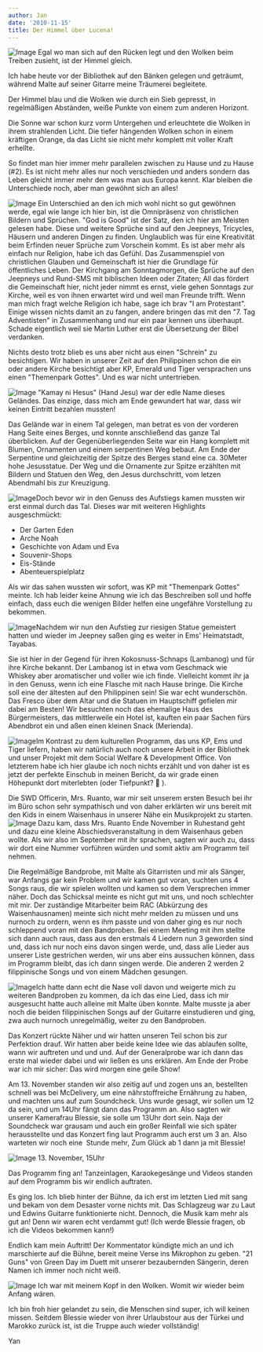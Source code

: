 ```yaml
---
author: Jan
date: '2010-11-15'
title: Der Himmel über Lucena!
---
```


![Image](/posts/16-der-himmel-uber-lucena/images/vanilla_sky.jpg) Egal wo man
sich auf den Rücken legt und den Wolken beim Treiben zusieht, ist der Himmel
gleich.

Ich habe heute vor der Bibliothek auf den Bänken gelegen und geträumt, während
Malte auf seiner Gitarre meine Träumerei begleitete.

Der Himmel blau und die Wolken wie durch ein Sieb gepresst, in regelmäßigen
Abständen, weiße Punkte von einem zum anderen Horizont.

Die Sonne war schon kurz vorm Untergehen und erleuchtete die Wolken in ihrem
strahlenden Licht. Die tiefer hängenden Wolken schon in einem kräftigen Orange,
da das Licht sie nicht mehr komplett mit voller Kraft erhellte.

So findet man hier immer mehr parallelen zwischen zu Hause und zu Hause (#2).
Es ist nicht mehr alles nur noch verschieden und anders sondern das Leben
gleicht immer mehr dem was man aus Europa kennt. Klar bleiben die Unterschiede
noch, aber man gewöhnt sich an alles!

![Image](/posts/16-der-himmel-uber-lucena/images/jesus.jpg)
Ein Unterschied an den ich mich wohl nicht so gut gewöhnen werde, egal wie
lange ich hier bin, ist die Omnipräsenz von christlichen Bildern und Sprüchen.
"God is Good" ist der Satz, den ich hier am Meisten gelesen habe. Diese und
weitere Sprüche sind auf den Jeepneys, Tricycles, Häusern und anderen Dingen
zu finden. Unglaublich was für eine Kreativität beim Erfinden neuer Sprüche zum
Vorschein kommt. Es ist aber mehr als einfach nur Religion, habe ich das
Gefühl. Das Zusammenspiel von christlichen Glauben und Gemeinschaft ist hier
die Grundlage für öffentliches Leben. Der Kirchgang am Sonntagmorgen, die
Sprüche auf den Jeepneys und Rund-SMS mit biblischen Ideen oder Zitaten; All
das fördert die Gemeinschaft hier, nicht jeder nimmt es ernst, viele gehen
Sonntags zur Kirche, weil es von ihnen erwartet wird und weil man Freunde
trifft. Wenn man mich fragt welche Religion ich habe, sage ich brav "I am 
Protestant". Einige wissen nichts damit an zu fangen, andere bringen das mit
den "7. Tag Adventisten" in Zusammenhang und nur ein paar kennen uns überhaupt.
Schade eigentlich weil sie Martin Luther erst die Übersetzung der Bibel
verdanken.

Nichts desto trotz blieb es uns aber nicht aus einen "Schrein" zu besichtigen.
Wir haben in unserer Zeit auf den Philippinen schon die ein oder andere Kirche
besichtigt aber KP, Emerald und Tiger versprachen uns einen "Themenpark Gottes".
Und es war nicht untertrieben.

![Image](/posts/16-der-himmel-uber-lucena/images/garden_of_eden.jpg)
"Kamay ni Hesus" (Hand Jesu) war der edle Name dieses Geländes. Das einzige,
dass mich am Ende gewundert hat war, dass wir keinen Eintritt bezahlen mussten!

Das Gelände war in einem Tal gelegen, man betrat es von der vorderen Hang Seite
eines Berges, und konnte anschließend das ganze Tal überblicken. Auf der
Gegenüberliegenden Seite war ein Hang komplett mit Blumen, Ornamenten und einem
serpentinen Weg bebaut. Am Ende der Serpentine und gleichzeitig der Spitze des
Berges stand eine ca. 30Meter hohe Jesusstatue. Der Weg und die Ornamente zur
Spitze erzählten mit Bildern und Statuen den Weg, den Jesus durchschritt, vom
letzen Abendmahl bis zur Kreuzigung.

![Image](/posts/16-der-himmel-uber-lucena/images/arch.jpg)Doch bevor wir in den
Genuss des Aufstiegs kamen mussten wir erst einmal durch das Tal. Dieses war
mit weiteren Highlights ausgeschmückt:

  * Der Garten Eden
  * Arche Noah
  * Geschichte von Adam und Eva
  * Souvenir-Shops
  * Eis-Stände
  * Abenteuerspielplatz

Als wir das sahen wussten wir sofort, was KP mit "Themenpark Gottes" meinte.
Ich hab leider keine Ahnung wie ich das Beschreiben soll und hoffe einfach,
dass euch die wenigen Bilder helfen eine ungefähre Vorstellung zu bekommen.

![Image](/posts/16-der-himmel-uber-lucena/images/shrine.jpg)Nachdem wir nun den
Aufstieg zur riesigen Statue gemeistert hatten und wieder im Jeepney saßen ging
es weiter in Ems' Heimatstadt, Tayabas.

Sie ist hier in der Gegend für ihren Kokosnuss-Schnaps (Lambanog) und für ihre
Kirche bekannt. Der Lambanog ist in etwa vom Geschmack wie Whiskey aber
aromatischer und voller wie ich finde. Vielleicht kommt ihr ja in den Genuss,
wenn ich eine Flasche mit nach Hause bringe. Die Kirche soll eine der ältesten
auf den Philippinen sein! Sie war echt wunderschön. Das Fresco über dem Altar
und die Statuen im Hauptschiff gefielen mir dabei am Besten! Wir besuchten noch
das ehemalige Haus des Bürgermeisters, das mittlerweile ein Hotel ist, kauften
ein paar Sachen fürs Abendbrot ein und aßen einen kleinen Snack (Merienda).

![Image](/posts/16-der-himmel-uber-lucena/images/concert.jpg)Im Kontrast zu dem
kulturellen Programm, das uns KP, Ems und Tiger liefern, haben wir natürlich
auch noch unsere Arbeit in der Bibliothek und unser Projekt mit dem Social
Welfare & Development Office. Von letzterem habe ich hier glaube ich noch
nichts erzählt und von daher ist es jetzt der perfekte Einschub in meinen
Bericht, da wir grade einen Höhepunkt dort miterlebten (oder Tiefpunkt? 🙁 ).

Die SWD Officerin, Mrs. Ruanto, war mir seit unserem ersten Besuch bei ihr im
Büro schon sehr sympathisch und von daher erklärten wir uns bereit mit den Kids
in einem Waisenhaus in unserer Nähe ein Musikprojekt zu starten.
![Image](/posts/16-der-himmel-uber-lucena/images/mj.jpg) Dazu kam, dass Mrs.
Ruanto Ende November in Ruhestand geht und dazu eine kleine
Abschiedsveranstaltung in dem Waisenhaus geben wollte. Als wir also im
September mit ihr sprachen, sagten wir auch zu, dass wir dort eine Nummer
vorführen würden und somit aktiv am Programm teil nehmen.

Die Regelmäßige Bandprobe, mit Malte als Gitarristen und mir als Sänger, war
Anfangs gar kein Problem und wir kamen gut voran, suchten uns 4 Songs raus,
die wir spielen wollten und kamen so dem Versprechen immer näher. Doch das
Schicksal meinte es nicht gut mit uns, und noch schlechter mit mir. Der
zuständige Mitarbeiter beim RAC (Abkürzung des Waisenhausnamen) meinte sich
nicht mehr melden zu müssen und uns nurnoch zu ordern, wenn es ihm passte und
von daher ging es nur noch schleppend voran mit den Bandproben. Bei einem
Meeting mit ihm stellte sich dann auch raus, dass aus den erstmals 4 Liedern
nun 3 geworden sind und, dass ich nur noch eins davon singen werde, und, dass
alle Lieder aus unserer Liste gestrichen werden, wir uns aber eins aussuchen
können, dass im Programm bleibt, das ich dann singen werde. Die anderen 2
werden 2 filippinische Songs und von einem Mädchen gesungen.

![Image](/posts/16-der-himmel-uber-lucena/images/malte.jpg)Ich hatte dann echt
die Nase voll davon und weigerte mich zu weiteren Bandproben zu kommen, da ich
das eine Lied, dass ich mir ausgesucht hatte auch alleine mit Malte üben
konnte. Malte musste ja aber noch die beiden filippinischen Songs auf der
Guitarre einstudieren und ging, zwa auch nurnoch unregelmäßig, weiter zu den
Bandproben.

Das Konzert rückte Näher und wir hatten unseren Teil schon bis zur Perfektion
drauf. Wir hatten aber beide keine Idee wie das ablaufen sollte, wann wir
auftreten und und und. Auf der Generalprobe war ich dann das erste mal wieder
dabei und wir ließen es uns erklären. Am Ende der Probe war ich mir sicher:
Das wird morgen eine geile Show!

Am 13. November standen wir also zeitig auf und zogen uns an, bestellten
schnell was bei McDelivery, um eine nährstoffreiche Ernährung zu haben, und
machten uns auf zum Soundcheck. Uns wurde gesagt, wir sollen um 12 da sein,
und um 14Uhr fängt dann das Programm an. Also sagten wir unserer Kamerafrau
Blessie, sie solle um 13Uhr dort sein. Naja der Soundcheck war grausam und
auch ein großer Reinfall wie sich später herausstellte und das Konzert fing
laut Programm auch erst um 3 an. Also warteten wir noch eine  Stunde mehr, Zum
Glück ab 1 dann ja mit Blessie!

![Image](/posts/16-der-himmel-uber-lucena/images/jan.jpg)
13. November, 15Uhr

Das Programm fing an! Tanzeinlagen, Karaokegesänge und Videos standen auf dem
Programm bis wir endlich auftraten.

Es ging los. Ich blieb hinter der Bühne, da ich erst im letzten Lied mit sang
und bekam von dem Desaster vorne nichts mit. Das Schlagzeug war zu Laut und
Edwins Guitarre funktionierte nicht. Dennoch, die Musik kam mehr als gut an!
Denn wir waren echt verdammt gut! (Ich werde Blessie fragen, ob ich die Videos
bekommen kann!)

Endlich kam mein Auftritt! Der Kommentator kündigte mich an und ich marschierte
auf die Bühne, bereit meine Verse ins Mikrophon zu geben. "21 Guns" von Green
Day im Duett mit unserer bezaubernden Sängerin, deren Namen ich immer noch
nicht weiß.

![Image](/posts/16-der-himmel-uber-lucena/images/family.jpg)
Ich war mit meinem Kopf in den Wolken. Womit wir wieder beim Anfang wären.

Ich bin froh hier gelandet zu sein, die Menschen sind super, ich will keinen
missen. Seitdem Blessie wieder von ihrer Urlaubstour aus der Türkei und Marokko
zurück ist, ist die Truppe auch wieder vollständig!

Yan
